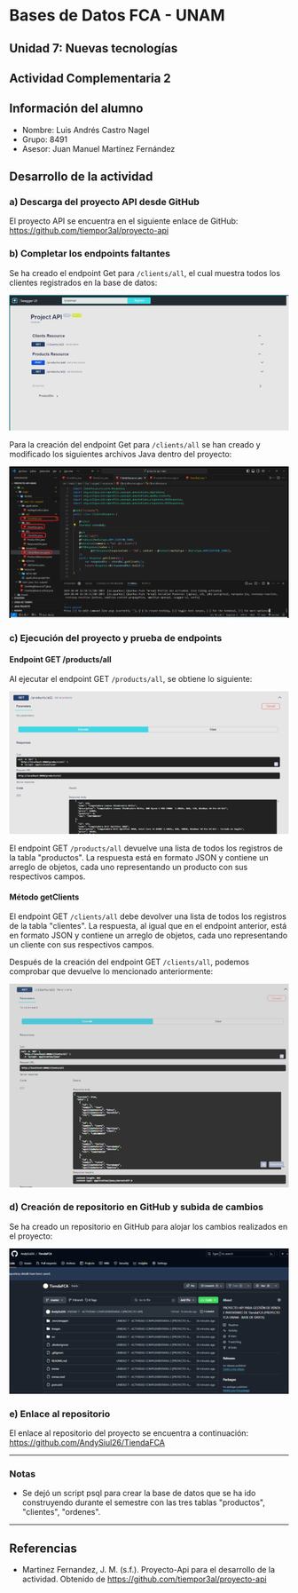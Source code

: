 # Bases de Datos FCA - UNAM
## Unidad 7: Nuevas tecnologías
## Actividad Complementaria 2  
## Información del alumno
- Nombre: Luis Andrés Castro Nagel
- Grupo: 8491
- Asesor: Juan Manuel Martínez Fernández

## Desarrollo de la actividad

### a) Descarga del proyecto API desde GitHub
El proyecto API se encuentra en el siguiente enlace de GitHub:
https://github.com/tiempor3al/proyecto-api

### b) Completar los endpoints faltantes
Se ha creado el endpoint Get para `/clients/all`, el cual muestra todos los clientes registrados en la base de datos:

![Captura de pantalla del endpoint /clients/all](./images/endpoints.png)


Para la creación del endpoint Get para `/clients/all` se han creado y modificado los siguientes archivos Java dentro del proyecto:

![Captura de pantalla de los archivos Java modificados](./images/codigoGetClients.png)

### c) Ejecución del proyecto y prueba de endpoints

#### Endpoint GET /products/all
Al ejecutar el endpoint GET `/products/all`, se obtiene lo siguiente:

![Captura de pantalla del resultado de /products/all](./images/getProducts.png)

El endpoint GET `/products/all` devuelve una lista de todos los registros de la tabla "productos". La respuesta está en formato JSON y contiene un arreglo de objetos, cada uno representando un producto con sus respectivos campos.

#### Método getClients
El endpoint GET `/clients/all` debe devolver una lista de todos los registros de la tabla "clientes". La respuesta, al igual que en el endpoint anterior, está en formato JSON y contiene un arreglo de objetos, cada uno representando un cliente con sus respectivos campos.

Después de la creación del endpoint GET `/clients/all`, podemos comprobar que devuelve lo mencionado anteriormente:

![Captura de pantalla del resultado de /clients/all](./images/getClientsResponse.png)

### d) Creación de repositorio en GitHub y subida de cambios
Se ha creado un repositorio en GitHub para alojar los cambios realizados en el proyecto:

![Captura de pantalla de la creación del repositorio en GitHub](./images/GitHubSc.png)

### e) Enlace al repositorio
El enlace al repositorio del proyecto se encuentra a continuación:
https://github.com/AndySiul26/TiendaFCA

---
### Notas
* Se dejó un script psql para crear la base de datos que se ha ido construyendo durante el semestre con las tres tablas "productos", "clientes", "ordenes".
---
## Referencias
- Martinez Fernandez, J. M. (s.f.). Proyecto-Api para el desarrollo de la actividad. Obtenido de https://github.com/tiempor3al/proyecto-api